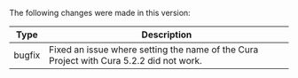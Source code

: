 The following changes were made in this version:

| Type | Description |
| ---- | ----------- |
| bugfix | Fixed an issue where setting the name of the Cura Project with Cura 5.2.2 did not work. |


[comment]: # (Use one of the following types: feature, bugfix, tech)